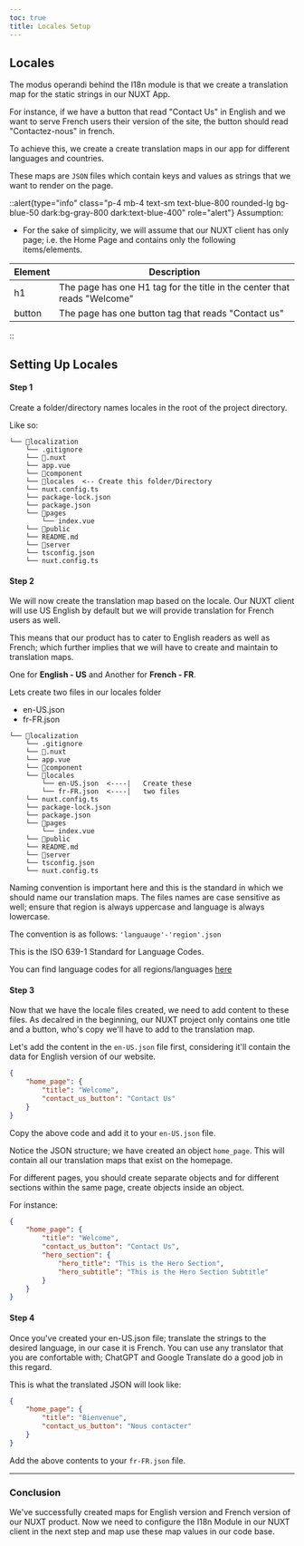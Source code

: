 ```yaml
---
toc: true
title: Locales Setup
---
```


## Locales 
The modus operandi behind the I18n module is that we create a translation map for the static strings in our NUXT App.

For instance, if we have a button that read "Contact Us" in English and we want to serve French users their version of the site, the button should read "Contactez-nous" in french. 

To achieve this, we create a create translation maps in our app for different languages and countries.

These maps are `JSON` files which contain keys and values as strings that we want to render on the page.

::alert{type="info" class="p-4 mb-4 text-sm text-blue-800 rounded-lg bg-blue-50 dark:bg-gray-800 dark:text-blue-400" role="alert"}
Assumption:   
- For the sake of simplicity, we will assume that our NUXT client has only page; i.e. the Home Page and contains only the following items/elements.  

|Element     | Description                                           | 
|------------|---------                                              |
| h1         | The page has one H1 tag for the title in the center that reads "Welcome"   |
| button     | The page has one button tag that reads "Contact us"   | 

::


## Setting Up Locales 

#### Step 1
Create a folder/directory names locales in the root of the project  directory.

Like so:

```
└── 📁localization
    └── .gitignore
    └── 📁.nuxt
    └── app.vue
    └── 📁component
    └── 📁locales  <-- Create this folder/Directory
    └── nuxt.config.ts
    └── package-lock.json
    └── package.json
    └── 📁pages
        └── index.vue
    └── 📁public
    └── README.md
    └── 📁server
    └── tsconfig.json
    └── nuxt.config.ts
```

#### Step 2 
We will now create the translation map based on the locale. 
Our NUXT client will use US English by default but we will provide translation for French users as well. 

This means that our product has to cater to English readers as well as French; which further implies that we will have to create and maintain to translation maps.

One for **English - US** and Another for **French - FR**.

Lets create two files in our locales folder
- en-US.json
- fr-FR.json

```
└── 📁localization
    └── .gitignore
    └── 📁.nuxt
    └── app.vue
    └── 📁component
    └── 📁locales
        └── en-US.json  <----|   Create these
        └── fr-FR.json  <----|   two files
    └── nuxt.config.ts
    └── package-lock.json
    └── package.json
    └── 📁pages
        └── index.vue
    └── 📁public
    └── README.md
    └── 📁server
    └── tsconfig.json
    └── nuxt.config.ts
```


Naming convention is important here and this is the standard in which we should name our translation maps. The files names are case sensitive as well; ensure that region is always uppercase and language is always lowercase. 

The convention is as follows:
`'languauge'-'region'.json`

This is the ISO 639-1 Standard for Language Codes.

You can find language codes for all regions/languages [here](https://www.andiamo.co.uk/resources/iso-language-codes/) 


#### Step 3 
Now that we have the locale files created, we need to add content to these files.
As decalred in the beginning, our NUXT project only contains one title and a button, who's copy we'll have to add to the translation map. 

Let's add the content in the `en-US.json` file first, considering it'll contain the data for English version of our website. 

```JSON
{
    "home_page": {
        "title": "Welcome",
        "contact_us_button": "Contact Us"
    }
}
```

Copy the above code and add it to your `en-US.json` file.

Notice the JSON structure; we have created an object `home_page`. This will contain all our translation maps that exist on the homepage. 

For different pages, you should create separate objects and for different sections within the same page, create objects inside an object.

For instance:
```JSON
{
    "home_page": {
        "title": "Welcome",
        "contact_us_button": "Contact Us",
        "hero_section": {
            "hero_title": "This is the Hero Section",
            "hero_subtitle": "This is the Hero Section Subtitle"
        }
    }
}
```

#### Step 4
Once you've created your en-US.json file; translate the strings to the desired language, in our case it is French. 
You can use any translator that you are confortable with; ChatGPT and Google Translate do a good job in this regard. 

This is what the translated JSON will look like: 

```JSON
{
    "home_page": {
        "title": "Bienvenue",
        "contact_us_button": "Nous contacter"
    }
}
```

Add the above contents to your `fr-FR.json` file.

---

### Conclusion
We've successfully created maps for English version and French version of our NUXT product. 
Now we need to configure the I18n Module in our NUXT client in the next step and map use these map values in our code base.



